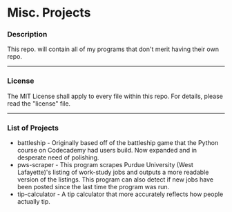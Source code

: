 # Misc. Projects

### Description
This repo. will contain all of my programs that don't merit having their own repo. 

----------

### License
The MIT License shall apply to every file within this repo. For details, please read the "license" file. 

----------

### List of Projects
* battleship - Originally based off of the battleship game that the Python course on Codecademy had users build. Now expanded and in desperate need of polishing. 
* pws-scraper - This program scrapes Purdue University (West Lafayette)'s listing of work-study jobs and outputs a more readable version of the listings. This program can also detect if new jobs have been posted since the last time the program was run.
* tip-calculator - A tip calculator that more accurately reflects how people actually tip.